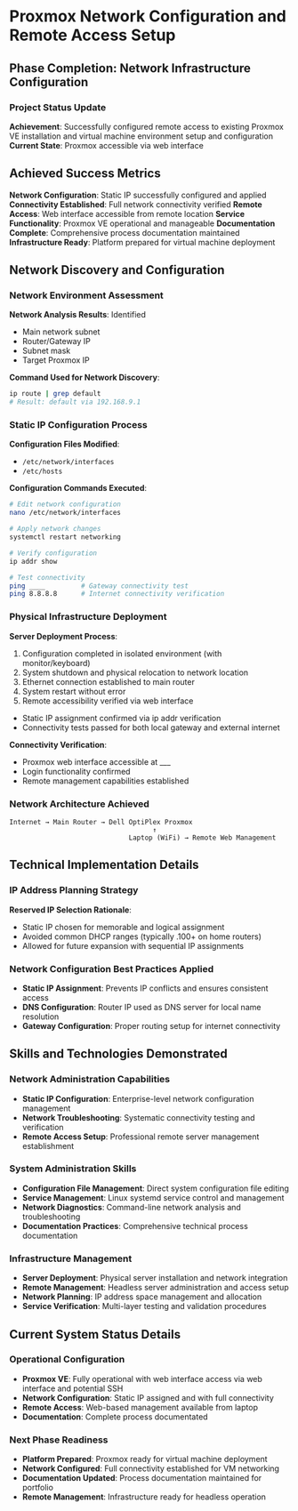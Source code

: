 # Proxmox Network Configuration and Remote Access Setup

## Phase Completion: Network Infrastructure Configuration

### Project Status Update
**Achievement**: Successfully configured remote access to existing Proxmox VE installation and virtual machine environment setup and configuration
**Current State**: Proxmox accessible via web interface

## Achieved Success Metrics 
**Network Configuration**: Static IP successfully configured and applied
**Connectivity Established**: Full network connectivity verified
**Remote Access**: Web interface accessible from remote location
**Service Functionality**: Proxmox VE operational and manageable
**Documentation Complete**: Comprehensive process documentation maintained
**Infrastructure Ready**: Platform prepared for virtual machine deployment

## Network Discovery and Configuration

### Network Environment Assessment
**Network Analysis Results**:
Identified 
- Main network subnet
- Router/Gateway IP
- Subnet mask
- Target Proxmox IP

**Command Used for Network Discovery**:
```bash
ip route | grep default
# Result: default via 192.168.9.1
```

### Static IP Configuration Process
**Configuration Files Modified**: 
- `/etc/network/interfaces`
- `/etc/hosts`

**Configuration Commands Executed**:
```bash
# Edit network configuration
nano /etc/network/interfaces

# Apply network changes
systemctl restart networking

# Verify configuration
ip addr show

# Test connectivity
ping ____         # Gateway connectivity test
ping 8.8.8.8      # Internet connectivity verification
```

### Physical Infrastructure Deployment
**Server Deployment Process**:
1. Configuration completed in isolated environment (with monitor/keyboard)
2. System shutdown and physical relocation to network location
3. Ethernet connection established to main router
4. System restart without error
5. Remote accessibility verified via web interface
- Static IP assignment confirmed via ip addr verification
- Connectivity tests passed for both local gateway and external internet

**Connectivity Verification**:
- Proxmox web interface accessible at ___
- Login functionality confirmed
- Remote management capabilities established

### Network Architecture Achieved
```
Internet → Main Router → Dell OptiPlex Proxmox 
                                    ↑
                              Laptop (WiFi) → Remote Web Management
```

## Technical Implementation Details

### IP Address Planning Strategy
**Reserved IP Selection Rationale**:
- Static IP chosen for memorable and logical assignment
- Avoided common DHCP ranges (typically .100+ on home routers)
- Allowed for future expansion with sequential IP assignments

### Network Configuration Best Practices Applied
- **Static IP Assignment**: Prevents IP conflicts and ensures consistent access
- **DNS Configuration**: Router IP used as DNS server for local name resolution
- **Gateway Configuration**: Proper routing setup for internet connectivity

## Skills and Technologies Demonstrated

### Network Administration Capabilities
- **Static IP Configuration**: Enterprise-level network configuration management
- **Network Troubleshooting**: Systematic connectivity testing and verification
- **Remote Access Setup**: Professional remote server management establishment

### System Administration Skills
- **Configuration File Management**: Direct system configuration file editing
- **Service Management**: Linux systemd service control and management
- **Network Diagnostics**: Command-line network analysis and troubleshooting
- **Documentation Practices**: Comprehensive technical process documentation

### Infrastructure Management
- **Server Deployment**: Physical server installation and network integration
- **Remote Management**: Headless server administration and access setup
- **Network Planning**: IP address space management and allocation
- **Service Verification**: Multi-layer testing and validation procedures

## Current System Status Details

### Operational Configuration
- **Proxmox VE**: Fully operational with web interface access via web interface and potential SSH
- **Network Configuration**: Static IP assigned and with full connectivity
- **Remote Access**: Web-based management available from laptop
- **Documentation**: Complete process documentated

### Next Phase Readiness
- **Platform Prepared**: Proxmox ready for virtual machine deployment
- **Network Configured**: Full connectivity established for VM networking
- **Documentation Updated**: Process documentation maintained for portfolio
- **Remote Management**: Infrastructure ready for headless operation


